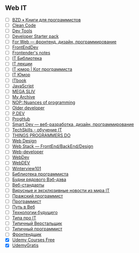 ## Web IT

- [ ] [BZD • Книги для программистов](https://t.me/bzd_channel/1)
- [ ] [Clean Code](https://t.me/codeclean/1)
- [ ] [Dev Tools](https://t.me/developer_tools/1)
- [ ] [Developer Starter pack](https://t.me/devsp/1)
- [ ] [For Web — фронтенд, дизайн, программирование](https://t.me/forwebdev/1)
- [ ] [FrontEndDev](https://t.me/front_end_dev/1)
- [ ] [Frontender's notes](https://t.me/frontendnoteschannel/1)
- [ ] [IT Библиотека](https://t.me/itlibrary/1)
- [ ] [IT лекции](https://t.me/itlecture/1)
- [ ] [IT юмор | Кот программиста](https://t.me/cat_prog/1)
- [ ] [IT Юмор](https://t.me/ithumor/1)
- [ ] [ITbook](https://t.me/ITbook_ru/1)
- [ ] [JavaScript](https://t.me/we_use_js/1)
- [ ] [MEGA SLIV](https://t.me/megaslivy/1)
- [ ] [My Archive](https://t.me/creative_personality_archive/1)
- [ ] [NOP::Nuances of programming](https://t.me/nuancesprog/1)
- [ ] [Older developer](https://t.me/olddeveloper/1)
- [ ] [P.DEV](https://t.me/practical_dev/1)
- [ ] [ProgHub](https://t.me/prog_hub/1)
- [ ] [Smart Dev — веб-разработка, дизайн, программирование](https://t.me/smart_dev/1)
- [ ] [TechSkills - обучение IT](https://t.me/techskill/1)
- [ ] [THINGS PROGRAMMERS DO](https://t.me/thingsprogrammersdo/1)
- [ ] [Web Design](https://t.me/webdesigndaily/1)
- [ ] [Web Stack — FrontEnd/BackEnd/Design](https://t.me/web_stack/1)
- [ ] [Web-developer](https://t.me/wdevel/1)
- [ ] [WebDev](https://t.me/web_dev_humor/1)
- [ ] [WebDEV](https://t.me/webb_dev/1)
- [ ] [Winterview101](https://t.me/winterview101/1)
- [ ] [Библиотека программиста](https://t.me/proglibrary/1)
- [ ] [Будни рядового Вэб-дэва](https://t.me/vebdev/1)
- [ ] [Веб-стандарты](https://t.me/webstandards_ru/1)
- [ ] [Вирусные и эксклюзивные новости из мира IT](https://t.me/Viral_IT/1)
- [ ] [Пражский программист](https://t.me/pragueproger/1)
- [ ] [Программист](https://t.me/progeri/1)
- [ ] [Путь в Веб](https://t.me/putvweb/1)
- [ ] [Технологии будущего](https://t.me/tech_ru/1)
- [ ] [Типа про IT](https://t.me/tipaproit/1)
- [ ] [Типичный Верстальщик](https://t.me/tpverstak/1)
- [ ] [Типичный программист](https://t.me/tproger_official/1)
- [ ] [Фронтендщик](https://t.me/frontendshik/1)
- [x] [Udemy Courses Free](https://t.me/udemycoursesfree/992)
- [x] [UdemyGratis](https://t.me/UdemyGratis/18415)
